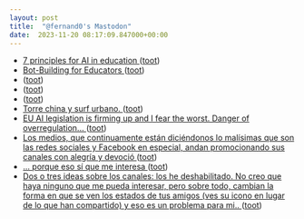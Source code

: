 ```yaml
---
layout: post
title:  "@fernand0's Mastodon"
date:  2023-11-20 08:17:09.847000+00:00
---
```

*  [7 principles for AI in education ](https://www.eschoolnews.com/digital-learning/2023/11/10/7-principles-for-ai-in-education) ([toot](https://mastodon.social/@fernand0/111441885911104238))
*  [Bot-Building for Educators  ](https://drphilippahardman.substack.com/p/openai-assistants-for-educator) ([toot](https://mastodon.social/@fernand0/111440457635395040))
*  [ ](https://mastodon.la/@pthenq1) ([toot](https://mastodon.social/@fernand0/111438599558476340))
*  [ ](https://mastodon.social/users/fernand0/statuses/111438599216702615/activity) ([toot](https://mastodon.social/users/fernand0/statuses/111438599216702615/activity))
*  [ ](https://mastodon.social/users/fernand0/statuses/111438595085240492/activity) ([toot](https://mastodon.social/users/fernand0/statuses/111438595085240492/activity))
*  [Torre china y surf urbano. ](https://avecesunafoto.wordpress.com/2023/11/19/torre-china-y-surf-urbano) ([toot](https://mastodon.social/@fernand0/111438573318311012))
*  [EU AI legislation is firming up and I fear the worst. Danger of overregulation... ](http://donaldclarkplanb.blogspot.com/2023/11/eu-ai-legislation-is-firming-up-ill-add.htm) ([toot](https://mastodon.social/@fernand0/111438534570759781))
*  [Los medios, que continuamente están diciéndonos lo malísimas que son las redes sociales y Facebook en especial, andan promocionando sus canales con alegría y devoció ](https://mastodon.social/@fernand0/111438497371046400) ([toot](https://mastodon.social/@fernand0/111438497371046400))
*  [... porque eso sí que me interesa ](https://mastodon.social/@fernand0/111438496425121576) ([toot](https://mastodon.social/@fernand0/111438496425121576))
*  [Dos o tres ideas sobre los canales: los he deshabilitado. No creo que haya ninguno que me pueda interesar, pero sobre todo, cambian la forma en que se ven los estados de tus amigos (ves su icono en lugar de lo que han compartido) y eso es un problema para mi.. ](https://mastodon.social/@fernand0/111438494817183579) ([toot](https://mastodon.social/@fernand0/111438494817183579))
